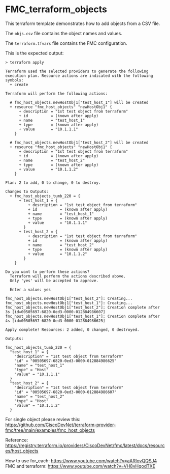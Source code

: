 # FMC_terraform_objects

This terraform template demonstrates how to add objects from a CSV file.

The ```objs.csv``` file contains the object names and values.

The ```terraform.tfvars``` file contains the FMC configuration. 

This is the expected output:

```
> terraform apply                 

Terraform used the selected providers to generate the following execution plan. Resource actions are indicated with the following symbols:
  + create

Terraform will perform the following actions:

  # fmc_host_objects.newHostObj1["test_host_1"] will be created
  + resource "fmc_host_objects" "newHostObj1" {
      + description = "1st test object from terraform"
      + id          = (known after apply)
      + name        = "test_host_1"
      + type        = (known after apply)
      + value       = "10.1.1.1"
    }

  # fmc_host_objects.newHostObj1["test_host_2"] will be created
  + resource "fmc_host_objects" "newHostObj1" {
      + description = "1st test object from terraform"
      + id          = (known after apply)
      + name        = "test_host_2"
      + type        = (known after apply)
      + value       = "10.1.1.2"
    }

Plan: 2 to add, 0 to change, 0 to destroy.

Changes to Outputs:
  + fmc_host_objects_tumb_220 = {
      + test_host_1 = {
          + description = "1st test object from terraform"
          + id          = (known after apply)
          + name        = "test_host_1"
          + type        = (known after apply)
          + value       = "10.1.1.1"
        }
      + test_host_2 = {
          + description = "1st test object from terraform"
          + id          = (known after apply)
          + name        = "test_host_2"
          + type        = (known after apply)
          + value       = "10.1.1.2"
        }
    }

Do you want to perform these actions?
  Terraform will perform the actions described above.
  Only 'yes' will be accepted to approve.

  Enter a value: yes

fmc_host_objects.newHostObj1["test_host_2"]: Creating...
fmc_host_objects.newHostObj1["test_host_1"]: Creating...
fmc_host_objects.newHostObj1["test_host_2"]: Creation complete after 3s [id=00505697-6820-0ed3-0000-012884986607]
fmc_host_objects.newHostObj1["test_host_1"]: Creation complete after 4s [id=00505697-6820-0ed3-0000-012884986625]

Apply complete! Resources: 2 added, 0 changed, 0 destroyed.

Outputs:

fmc_host_objects_tumb_220 = {
  "test_host_1" = {
    "description" = "1st test object from terraform"
    "id" = "00505697-6820-0ed3-0000-012884986625"
    "name" = "test_host_1"
    "type" = "Host"
    "value" = "10.1.1.1"
  }
  "test_host_2" = {
    "description" = "1st test object from terraform"
    "id" = "00505697-6820-0ed3-0000-012884986607"
    "name" = "test_host_2"
    "type" = "Host"
    "value" = "10.1.1.2"
  }
```

For single object please review this:
https://github.com/CiscoDevNet/terraform-provider-fmc/tree/main/examples/fmc_host_objects

Reference:
https://registry.terraform.io/providers/CiscoDevNet/fmc/latest/docs/resources/host_objects

How to use for_each:
https://www.youtube.com/watch?v=aARIovQQSJ4
FMC and terraform:
https://www.youtube.com/watch?v=VH8vHqodTXE


